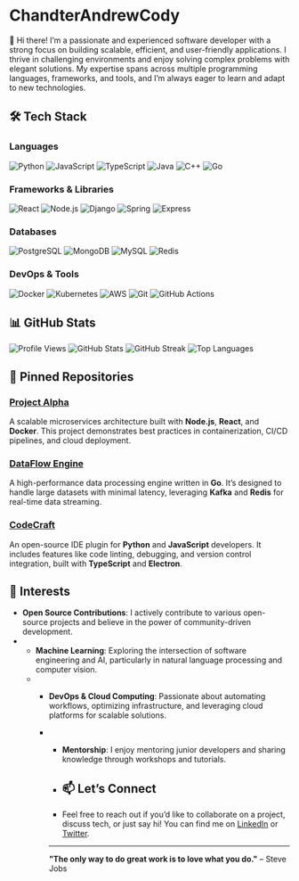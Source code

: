 # ChandterAndrewCody

👋 Hi there! I’m a passionate and experienced software developer with a strong focus on building scalable, efficient, and user-friendly applications. I thrive in challenging environments and enjoy solving complex problems with elegant solutions. My expertise spans across multiple programming languages, frameworks, and tools, and I’m always eager to learn and adapt to new technologies.

## 🛠️ Tech Stack

### Languages
![Python](https://img.shields.io/badge/-Python-3776AB?logo=python&logoColor=white)
![JavaScript](https://img.shields.io/badge/-JavaScript-F7DF1E?logo=javascript&logoColor=black)
![TypeScript](https://img.shields.io/badge/-TypeScript-3178C6?logo=typescript&logoColor=white)
![Java](https://img.shields.io/badge/-Java-007396?logo=java&logoColor=white)
![C++](https://img.shields.io/badge/-C++-00599C?logo=c%2B%2B&logoColor=white)
![Go](https://img.shields.io/badge/-Go-00ADD8?logo=go&logoColor=white)

### Frameworks & Libraries
![React](https://img.shields.io/badge/-React-61DAFB?logo=react&logoColor=black)
![Node.js](https://img.shields.io/badge/-Node.js-339933?logo=node.js&logoColor=white)
![Django](https://img.shields.io/badge/-Django-092E20?logo=django&logoColor=white)
![Spring](https://img.shields.io/badge/-Spring-6DB33F?logo=spring&logoColor=white)
![Express](https://img.shields.io/badge/-Express-000000?logo=express&logoColor=white)

### Databases
![PostgreSQL](https://img.shields.io/badge/-PostgreSQL-4169E1?logo=postgresql&logoColor=white)
![MongoDB](https://img.shields.io/badge/-MongoDB-47A248?logo=mongodb&logoColor=white)
![MySQL](https://img.shields.io/badge/-MySQL-4479A1?logo=mysql&logoColor=white)
![Redis](https://img.shields.io/badge/-Redis-DC382D?logo=redis&logoColor=white)

### DevOps & Tools
![Docker](https://img.shields.io/badge/-Docker-2496ED?logo=docker&logoColor=white)
![Kubernetes](https://img.shields.io/badge/-Kubernetes-326CE5?logo=kubernetes&logoColor=white)
![AWS](https://img.shields.io/badge/-AWS-232F3E?logo=amazon-aws&logoColor=white)
![Git](https://img.shields.io/badge/-Git-F05032?logo=git&logoColor=white)
![GitHub Actions](https://img.shields.io/badge/-GitHub_Actions-2088FF?logo=github-actions&logoColor=white)

## 📊 GitHub Stats

![Profile Views](https://komarev.com/ghpvc/?username=ChandterAndrewCody&color=blue&style=flat-square)
![GitHub Stats](https://github-readme-stats.vercel.app/api?username=ChandterAndrewCody&show_icons=true&theme=radical)
![GitHub Streak](https://github-readme-streak-stats.herokuapp.com/?user=ChandterAndrewCody&theme=radical)
![Top Languages](https://github-readme-stats.vercel.app/api/top-langs/?username=ChandterAndrewCody&layout=compact&theme=radical)

## 🚀 Pinned Repositories

### [Project Alpha](https://github.com/ChandterAndrewCody/project-alpha)
A scalable microservices architecture built with **Node.js**, **React**, and **Docker**. This project demonstrates best practices in containerization, CI/CD pipelines, and cloud deployment.

### [DataFlow Engine](https://github.com/ChandterAndrewCody/dataflow-engine)
A high-performance data processing engine written in **Go**. It’s designed to handle large datasets with minimal latency, leveraging **Kafka** and **Redis** for real-time data streaming.

### [CodeCraft](https://github.com/ChandterAndrewCody/codecraft)
An open-source IDE plugin for **Python** and **JavaScript** developers. It includes features like code linting, debugging, and version control integration, built with **TypeScript** and **Electron**.

## 🌱 Interests

- **Open Source Contributions**: I actively contribute to various open-source projects and believe in the power of community-driven development.
- - **Machine Learning**: Exploring the intersection of software engineering and AI, particularly in natural language processing and computer vision.
  - - **DevOps & Cloud Computing**: Passionate about automating workflows, optimizing infrastructure, and leveraging cloud platforms for scalable solutions.
    - - **Mentorship**: I enjoy mentoring junior developers and sharing knowledge through workshops and tutorials.
     
      - ## 📫 Let’s Connect
     
      - Feel free to reach out if you’d like to collaborate on a project, discuss tech, or just say hi! You can find me on [LinkedIn](https://www.linkedin.com/in/chandterandrewcody) or [Twitter](https://twitter.com/ChandterAndrew).
     
      - ---

      **"The only way to do great work is to love what you do."** – Steve Jobs
